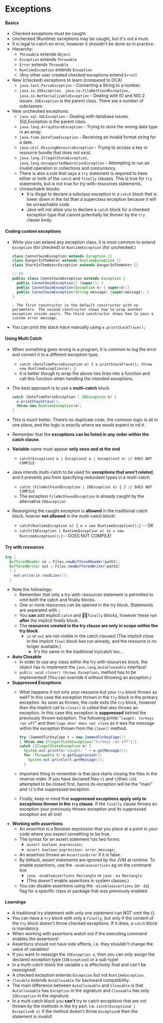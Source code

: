 # Exceptions

#### Basics

- Checked exceptions must be caught.
- Unchecked (Runtime) exceptions may be caught, but it's not a must.
- It is legal to catch en error, however it shouldn't be done so in practice.
- Hierarchy:
  - `Throwable` extends `Object`
  - `Exception` extends `Throwable`
  - `Error` extends `Throwable`
  - `RuntimeException` extends `Exception`
  - (Any other user created checked exceptions extend `Error`)
- New (checked) exceptions to learn (compared to OCA)
  - `java.text.ParseException` - Converting a String to a number.
  - `java.io.IOException, java.io.FileNotFoundException, java.io.NotSerializableException` - Dealing with IO and NIO.2 issues. `IOException` is the parent class. There are a number of subclasses.
- New unchecked exceptions:
  - `java.sql.SQLException` - Dealing with database issues. SQLException is the parent class.
  - `java.lang.ArrayStoreException` - Trying to store the wrong data type in an array.
  - `java.time.DateTimeException` - Receiving an invalid format string for a date.
  - `java.util.MissingResourceException` - Trying to access a key or resource bundle that does not exist.
  - `java.lang.IllegalStateException, java.lang.UnsupportedOperationException` - Attempting to run an invalid operation in collections and concurrency.
  - There is also a rule that says a `try` statement is required to have either or both of the `catch` and `finally` clauses. This is true for `try` statements, but is not true for try-with-resources statements.
  - Unreachable blocks
    - It is illegal to declare a subclass exception in a `catch` block that is lower down in the list than a superclass exception because it will be unreachable code.
    - Java will not allow you to declare a `catch` block for a checked exception type that cannot potentially be thrown by the `try` clause body.

#### Crating custom exceptions

- While you can extend any exception class, it is most common to extend `Exception` (for checked) or `RuntimeException` (for unchecked.)

    ```java
    class CannotSwimException extends Exception {}
    class DangerInTheWater extends RuntimeException {}
    class SharkInTheWaterException extends DangerInTheWater {}

    // OR
    public class CannotSwimException extends Exception {
      public CannotSwimException() {super(); }
      public CannotSwimException(Exception e) { super(e);}
      public CannotSwimException(String message) {super(message); }
    }
    ```

      - The first constructor is the default constructor with no parameters. The second constructor shows how to wrap another exception inside yours. The third constructor shows how to pass a custom error message.
- You can print the stack trace manually using `e.printStackTrace();`

#### Using Multi Catch

- When something goes wrong in a program, it is common to log the error and convert it to a different exception type.
  - `catch (DateTimeParseException e) { e.printStackTrace(); throw new RuntimeException(e); }`
  - It is better though to wrap the above two lines into a function and call this function when handling the intended exceptions.
- The best approach is to use a **multi-catch** block.

    ```java
    catch (DateTimeParseException | IOException e) {
      e.printStackTrace();
      throw new RuntimeException(e);
    }
    ```

- This is much better. There’s no duplicate code, the common logic is all in one place, and the logic is exactly where we would expect to  nd it.
- Remember that the **exceptions can be listed in any order within the catch clause**.
- **Variable** name must appear **only once and at the end**
  - `catch(Exception1 e | Exception2 e | Exception3 e) // DOES NOT COMPILE`
- Java intends multi-catch to be used for **exceptions that aren’t related**, and it prevents you from specifying redundant types in a multi-catch.
  - `catch (FileNotFoundException | IOException e) { } // DOES NOT COMPILE`
  - The exception `FileNotFoundException` is already caught by the alternative `IOException`
- Reassigning the caught exception is **allowed** in the traditional catch block, howver **not allowed** in the multi-catch block!
  - `catch(RuntimeException e) { e = new RuntimeException();}` -- OK
  - `catch(IOException | RuntimeException e) {e = new RuntimeException();}`-- DOES NOT COMPILE!

#### Try with resources

  ```java
  try (
    BufferedReader in = Files.newBufferedReader(path1);
    BufferedWriter out = Files.newBufferedWriter(path2)
    ) {
      out.write(in.readLine());
    }
  ```

- Note the followings:
  - Remember that only a try-with-resources statement is permitted to omit both the catch and finally blocks.
  - One or more resources can be opened in the try block. Statements are separated with `;`
  - You **can** add explicit `catch` and `finally` blocks, however these run **after** the implicit finally block.
  - The **resources created in the try clause are only in scope within the try block**.
    - `in` or `out` are not visible in the catch clauses! (The implicit close in the implicit `final` block has run already, and the resource is no longer available.)
      - It's the same in the traditional try/catch too...
- **Auto Closable**
  - In order to use any class within the try with resources block, the object has to implement the `java.lang.AutoCloseable` interface!
  - `public void close() throws Exception;` method has to be implemented! (You can override it without throwing an exception.)
- **Suppressed Exceptions**
  - What happens if not only your resource but your `try` block throws as well? In this case the exception thrown in the `try` block is the primary exception. As soon as thrown, the code exits the `try` block, however then the implicit call to `close()` is called that also throws an exception. In this case this exception is **suppressed** behind the previously thrown exception. The following prints "`caught: turkeys ran off`" and then `Cage door does not close` as it was the message within the exception thrown from the `close()` method.

    ```java
    try (JammedTurkeyCage t = new JammedTurkeyCage())
    { throw new IllegalStateException("turkeys ran off");}
    catch (IllegalStateException e) { 
      System.out.println("caught: " + e.getMessage());
      for (Throwable t: e.getSuppressed())
        System.out.println(t.getMessage());
      }
    ```

  - Important thing to remember is that java starts closing the files in the reverse order. If you have declared files `t1` and `t2`then `t2`is attempted to be closed first, hence its exception will be the "main" and `t1`'s the suppressed exception.
  - Finally, keep in mind that **suppressed exceptions apply only to exceptions thrown in the `try` clause**. If the `finally` clause throws an exception your previously thrown exception and its suppressed exception are all lost!
- **Working with assertions**
  - An *assertion* is a Boolean expression that you place at a point in your code where you expect something to be true.
  - The syntax for an assert statement has two forms:
    - `assert boolean_expression;`
    - `assert boolean_expression: error_message;`
  - An assertion throws an `AssertionError` if it is false.
  - By default, assert statements are ignored by the JVM at runtime. To enable assertions, use the `-enableassertions`  ag on the command line
    - `java -enableassertions Rectangle` or `java -ea Rectangle`
    - (This doesn't enable assertions in system classes.)
  - You can disable assertions using the `-disableassertions` (or `-da`)  flag for a specific class or package that was previously enabled.

#### Learnings

- A traditional try statement with only one statement can NOT omit the {}.
- You can have a `try` block with only a `finally`, but only if the content of the `try` block doesn't throw checked exceptions. If it does, a `catch` block is mandatory.
- When working with assertions watch out if the executing command enables the assertions!
- Assertions should not have side effects, i.e. they shouldn't change the value of variables!
- If you want to reassign the `IOException e`, then you can only assign the declared exception type (`IOException`) or a sub-type!
- In a multi-catch block the variable `e` is effectively final and can't be reassigned!
- A checked exception extends `Exception` but not `RuntimeException`.
- `Closable` extends `AutoClosable` for backward compatibility.
- The main difference between `AutoCloseable` and `Closeable` is that `AutoCloseable` has `Exception` in the signature and `Closeable` has only `IOException` in the signature.
- In a multi catch block you **can't** try to catch exceptions that are not thrown by the methods in the try part. I.e. `catch(ExceptionA | ExceptionB e)` if the method doesn't throw `ExceptionB` then the statement is invalid!